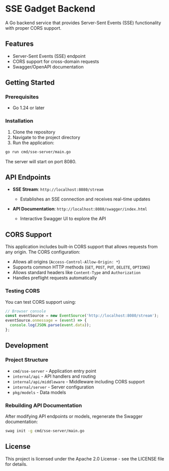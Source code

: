 # SSE Gadget Backend

A Go backend service that provides Server-Sent Events (SSE) functionality with proper CORS support.

## Features

- Server-Sent Events (SSE) endpoint
- CORS support for cross-domain requests
- Swagger/OpenAPI documentation

## Getting Started

### Prerequisites

- Go 1.24 or later

### Installation

1. Clone the repository
2. Navigate to the project directory
3. Run the application:

```bash
go run cmd/sse-server/main.go
```

The server will start on port 8080.

## API Endpoints

- **SSE Stream**: `http://localhost:8080/stream`
  - Establishes an SSE connection and receives real-time updates
  
- **API Documentation**: `http://localhost:8080/swagger/index.html`
  - Interactive Swagger UI to explore the API

## CORS Support

This application includes built-in CORS support that allows requests from any origin. The CORS configuration:

- Allows all origins (`Access-Control-Allow-Origin: *`)
- Supports common HTTP methods (`GET`, `POST`, `PUT`, `DELETE`, `OPTIONS`)
- Allows standard headers like `Content-Type` and `Authorization`
- Handles preflight requests automatically

### Testing CORS

You can test CORS support using:

```javascript
// Browser console
const eventSource = new EventSource('http://localhost:8080/stream');
eventSource.onmessage = (event) => {
  console.log(JSON.parse(event.data));
};
```

## Development

### Project Structure

- `cmd/sse-server` - Application entry point
- `internal/api` - API handlers and routing
- `internal/api/middleware` - Middleware including CORS support
- `internal/server` - Server configuration
- `pkg/models` - Data models

### Rebuilding API Documentation

After modifying API endpoints or models, regenerate the Swagger documentation:

```bash
swag init -g cmd/sse-server/main.go
```

## License

This project is licensed under the Apache 2.0 License - see the LICENSE file for details. 